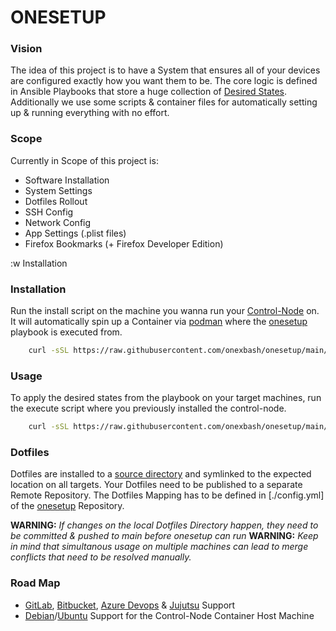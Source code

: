 # ONESETUP

### Vision
The idea of this project is to have a System that ensures all of your devices are configured exactly how you want them to be.
The core logic is defined in Ansible Playbooks that store a huge collection of [Desired States](https://www.puppeteers.net/learn/understanding-infrastructure-as-code-iac/#headline-133-5156).
Additionally we use some scripts & container files for automatically setting up & running everything with no effort.

### Scope
Currently in Scope of this project is:
- Software Installation
- System Settings
- Dotfiles Rollout
- SSH Config
- Network Config
- App Settings (.plist files)
- Firefox Bookmarks (+ Firefox Developer Edition)

:w
Installation
### Installation
Run the install script on the machine you wanna run your [Control-Node](https://docs.ansible.com/ansible/latest/network/getting_started/basic_concepts.html) on.
It will automatically spin up a Container via [podman](https://podman.io/) where the [onesetup](https://github.com/onexbash/onesetup) playbook is executed from.
```bash
    curl -sSL https://raw.githubusercontent.com/onexbash/onesetup/main/scripts/install.sh | bash
```

### Usage

To apply the desired states from the playbook on your target machines, run the execute script where you previously installed the control-node.
```bash
    curl -sSL https://raw.githubusercontent.com/onexbash/onesetup/main/scripts/execute.sh | bash
```

### Dotfiles
Dotfiles are installed to a [source directory](/opt/onesetup) and symlinked to the expected location on all targets.
Your Dotfiles need to be published to a separate Remote Repository.
The Dotfiles Mapping has to be defined in [./config.yml] of the [onesetup](https://github.com/onexbash/onesetup) Repository.

**WARNING:** *If changes on the local Dotfiles Directory happen, they need to be committed & pushed to main before onesetup can run*
**WARNING:** *Keep in mind that simultanous usage on multiple machines can lead to merge conflicts that need to be resolved manually.*


### Road Map
- [GitLab](https://gitlab.com), [Bitbucket](https://bitbucket.org), [Azure Devops](https://azure.microsoft.com/de-de/products/devops/) & [Jujutsu](https://github.com/jj-vcs/jj) Support
- [Debian](https://www.debian.org)/[Ubuntu](https://ubuntu.com) Support for the Control-Node Container Host Machine
